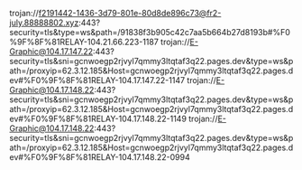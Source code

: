 trojan://f2191442-1436-3d79-801e-80d8de896c73@fr2-july.88888802.xyz:443?security=tls&type=ws&path=/91838f3b905c42c7aa5b664b27d8193b#%F0%9F%8F%81RELAY-104.21.66.223-1187
trojan://E-Graphic@104.17.147.22:443?security=tls&sni=gcnwoegp2rjvyl7qmmy3ltqtaf3q22.pages.dev&type=ws&path=/proxyip=62.3.12.185&Host=gcnwoegp2rjvyl7qmmy3ltqtaf3q22.pages.dev#%F0%9F%8F%81RELAY-104.17.147.22-1147
trojan://E-Graphic@104.17.148.22:443?security=tls&sni=gcnwoegp2rjvyl7qmmy3ltqtaf3q22.pages.dev&type=ws&path=/proxyip=62.3.12.185&Host=gcnwoegp2rjvyl7qmmy3ltqtaf3q22.pages.dev#%F0%9F%8F%81RELAY-104.17.148.22-1149
trojan://E-Graphic@104.17.148.22:443?security=tls&sni=gcnwoegp2rjvyl7qmmy3ltqtaf3q22.pages.dev&type=ws&path=/proxyip=62.3.12.185&Host=gcnwoegp2rjvyl7qmmy3ltqtaf3q22.pages.dev#%F0%9F%8F%81RELAY-104.17.148.22-0994
